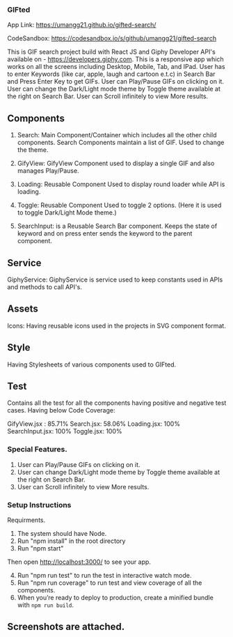 ### GIFted

App Link: https://umangg21.github.io/gifted-search/

CodeSandbox: https://codesandbox.io/s/github/umangg21/gifted-search

This is GIF search project build with React JS and Giphy Developer API's available on - ​https://developers.giphy.com.
This is a responsive app which works on all the screens including Desktop, Mobile, Tab, and IPad.
User has to enter Keywords (like car, apple, laugh and cartoon e.t.c) in Search Bar and Press Enter Key to get GIFs.
User can Play/Pause GIFs on clicking on it.
User can change the Dark/Light mode theme by Toggle theme available at the right on Search Bar.
User can Scroll infinitely to view More results.
 
## Components

1. Search: Main Component/Container which includes all the other child components. Search Components maintain a list of GIF. Used to change the theme.

2. GifyView: GifyView Component used to display a single GIF and also manages Play/Pause.

3. Loading: Reusable Component Used to display round loader while API is loading.

4. Toggle:  Reusable Component Used to toggle 2 options. (Here it is used to toggle Dark/Light Mode theme.)

5. SearchInput: is a  Reusable Search Bar component. Keeps the state of keyword and on press enter sends the keyword to the parent component.

## Service 

GiphyService: GiphyService is service used to keep constants used in APIs and methods to call API's.

## Assets

Icons: Having reusable icons used in the projects in SVG component format.

## Style

Having Stylesheets of various components used to GIFted.

## Test

Contains all the test for all the components having positive and negative test cases. 
Having below Code Coverage:

GifyView.jsx : 85.71%
Search.jsx: 58.06%
Loading.jsx: 100%
SearchInput.jsx: 100%
Toggle.jsx: 100%


### Special Features.

1. User can Play/Pause GIFs on clicking on it.
2. User can change Dark/Light mode theme by Toggle theme available at the right on Search Bar.
3. User can Scroll infinitely to view More results.



### Setup Instructions

Requirments.

1. The system should have Node.
2. Run "npm install" in the root directory
3. Run "npm start"

Then open [http://localhost:3000/](http://localhost:3000/) to see your app.<br>


4. Run "npm run test" to run the test in interactive watch mode.
5. Run "npm run coverage" to run test and view coverage of all the components.
6. When you’re ready to deploy to production, create a minified bundle with `npm run build`.

## Screenshots are attached.
